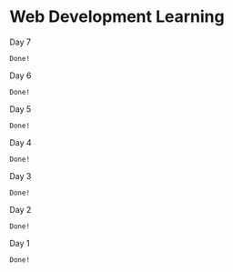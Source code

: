 # Web Development Learning

  Day 7

    Done!  
  
  Day 6

    Done!

  Day 5

    Done!

  Day 4

    Done!

 Day 3

    Done!

 Day 2

    Done!

 Day 1

    Done!
